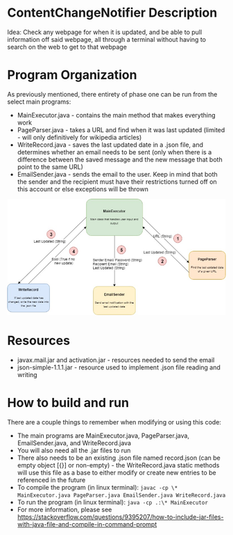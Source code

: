 # ContentChangeNotifier Description
Idea: Check any webpage for when it is updated, and be able to pull information off said webpage, all through a terminal without having to search on the web to get to that webpage

# Program Organization
As previously mentioned, there entirety of phase one can be run from the select main programs:
* MainExecutor.java - contains the main method that makes everything work
* PageParser.java - takes a URL and find when it was last updated (limited - will only definitively for wikipedia articles)
* WriteRecord.java - saves the last updated date in a .json file, and determines whether an email needs to be sent (only when there is a difference between the saved message and the new message that both point to the same URL)
* EmailSender.java - sends the email to the user. Keep in mind that both the sender and the recipient must have their restrictions turned off on this account or else exceptions will be thrown

![](Design.jpg)

# Resources
* javax.mail.jar and activation.jar - resources needed to send the email 
* json-simple-1.1.1.jar - resource used to implement .json file reading and writing


# How to build and run
There are a couple things to remember when modifying or using this code:
* The main programs are MainExecutor.java, PageParser.java, EmailSender.java, and WriteRecord.java
* You will also need all the .jar files to run 
* There also needs to be an existing .json file named record.json (can be empty object [{}] or non-empty) - the WriteRecord.java static methods will use this file as a base to either modify or create new entries to be referenced in the future
* To compile the program (in linux terminal): ```javac -cp \* MainExecutor.java PageParser.java EmailSender.java WriteRecord.java```
* To run the program (in linux terminal): ```java -cp .:\* MainExecutor```
* For more information, please see https://stackoverflow.com/questions/9395207/how-to-include-jar-files-with-java-file-and-compile-in-command-prompt

